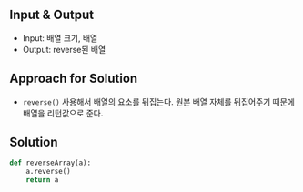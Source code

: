 ## Input & Output
- Input: 배열 크기, 배열
- Output: reverse된 배열

## Approach for Solution
- `reverse()` 사용해서 배열의 요소를 뒤집는다. 원본 배열 자체를 뒤집어주기 때문에 배열을 리턴값으로 준다.

## Solution
```python
def reverseArray(a):
    a.reverse() 
    return a
```
